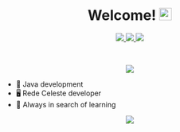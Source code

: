 <div align="center">
   <h1>Welcome! <img src="https://media.giphy.com/media/hvRJCLFzcasrR4ia7z/giphy.gif" width="25px"></h1>
</div>

<p align="center">
  <a href="mailto:deserrc@gmail.com">
    <img src="https://img.shields.io/badge/-deserrc@gmail.com-2F80ED?style=flat-square&labelColor=2F80ED&logo=Gmail&logoColor=FFFFFF&link=mailto:deserrc@gmail.com">
  </a>
  <a href="https://discord.com/users/268040487800274956">
    <img src="https://img.shields.io/badge/@Deser6626-2F80ED?style=flat-square&labelColor=2F80ED&logo=discord&logoColor=FFFFFF">
  </a>
  <a href="https://twitter.com/intent/follow?screen_name=DeserRC">
    <img src="https://img.shields.io/badge/@DeserRC-2F80ED?style=flat-square&labelColor=2F80ED&logo=twitter&logoColor=FFFFFF&link=https://twitter.com/intent/follow?screen_name=DeserRC">
  </a>
</p>

<br>

<p align="center">
   <img src="https://github-readme-stats.vercel.app/api?username=DeserRC&count_private=true&show_icons=true&hide=stars&theme=react&line_height=30" />
</p>

- 👑 Java development
- 🖥️ Rede Celeste developer
- 📕 Always in search of learning

<p align="center">
   <img src="https://github-profile-trophy.vercel.app/?username=DeserRC&theme=nord&no-frame=true&margin-w=25" />
</p>
